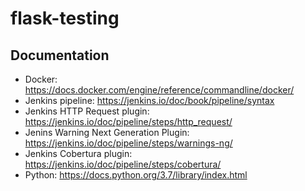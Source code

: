 # flask-testing

## Documentation

- Docker: https://docs.docker.com/engine/reference/commandline/docker/
- Jenkins pipeline: https://jenkins.io/doc/book/pipeline/syntax
- Jenkins HTTP Request plugin: https://jenkins.io/doc/pipeline/steps/http_request/
- Jenins Warning Next Generation Plugin: https://jenkins.io/doc/pipeline/steps/warnings-ng/
- Jenkins Cobertura plugin: https://jenkins.io/doc/pipeline/steps/cobertura/
- Python: https://docs.python.org/3.7/library/index.html
